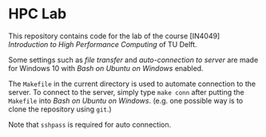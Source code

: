 # HPC Lab

This repository contains code for the lab of the course [IN4049] *Introduction to High Performance Computing* of TU Delft.

Some settings such as *file transfer* and *auto-connection to server* are made for Windows 10 with *Bash on Ubuntu on Windows* enabled.

The `Makefile` in the current directory is used to automate connection to the server.
To connect to the server, simply type `make conn` after putting the `Makefile` into *Bash on Ubuntu on Windows*.
(e.g. one possible way is to clone the repository using `git`.)

Note that `sshpass` is required for auto connection.
